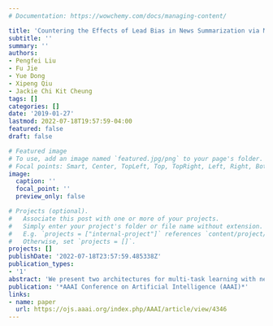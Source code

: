 ```yaml
---
# Documentation: https://wowchemy.com/docs/managing-content/

title: 'Countering the Effects of Lead Bias in News Summarization via Multi-Stage Training and Auxiliary Losses'
subtitle: ''
summary: ''
authors:
- Pengfei Liu
- Fu Jie
- Yue Dong
- Xipeng Qiu
- Jackie Chi Kit Cheung
tags: []
categories: []
date: '2019-01-27'
lastmod: 2022-07-18T19:57:59-04:00
featured: false
draft: false

# Featured image
# To use, add an image named `featured.jpg/png` to your page's folder.
# Focal points: Smart, Center, TopLeft, Top, TopRight, Left, Right, BottomLeft, Bottom, BottomRight.
image:
  caption: ''
  focal_point: ''
  preview_only: false

# Projects (optional).
#   Associate this post with one or more of your projects.
#   Simply enter your project's folder or file name without extension.
#   E.g. `projects = ["internal-project"]` references `content/project/deep-learning/index.md`.
#   Otherwise, set `projects = []`.
projects: []
publishDate: '2022-07-18T23:57:59.485338Z'
publication_types:
- '1'
abstract: 'We present two architectures for multi-task learning with neural sequence models. Our approach allows the relationships between different tasks to be learned dynamically, rather than using an ad-hoc pre-defined structure as in previous work. We adopt the idea from message-passing graph neural networks, and propose a general graph multi-task learning framework in which different tasks can communicate with each other in an effective and interpretable way. We conduct extensive experiments in text classification and sequence labelling to evaluate our approach on multi-task learning and transfer learning. The empirical results show that our models not only outperform competitive baselines, but also learn interpretable and transferable patterns across tasks.'
publication: '*AAAI Conference on Artificial Intelligence (AAAI)*'
links:
- name: paper
  url: https://ojs.aaai.org/index.php/AAAI/article/view/4346
---
```

